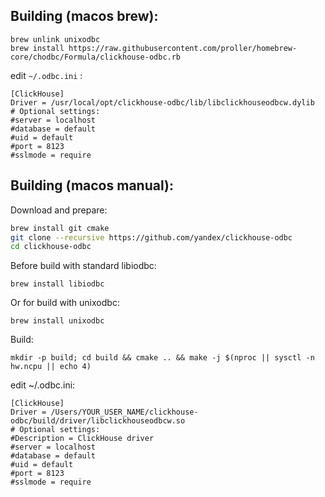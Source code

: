 ## Building (macos brew):
```
brew unlink unixodbc
brew install https://raw.githubusercontent.com/proller/homebrew-core/chodbc/Formula/clickhouse-odbc.rb
```

edit ```~/.odbc.ini``` :
```(ini)
[ClickHouse]
Driver = /usr/local/opt/clickhouse-odbc/lib/libclickhouseodbcw.dylib
# Optional settings:
#server = localhost
#database = default
#uid = default
#port = 8123
#sslmode = require
```



## Building (macos manual):

Download and prepare:
```bash
brew install git cmake
git clone --recursive https://github.com/yandex/clickhouse-odbc
cd clickhouse-odbc
```

Before build with standard libiodbc:
```
brew install libiodbc
```
Or for build with unixodbc:
```
brew install unixodbc
```

Build:
```
mkdir -p build; cd build && cmake .. && make -j $(nproc || sysctl -n hw.ncpu || echo 4)
```

edit ~/.odbc.ini:

```(ini)
[ClickHouse]
Driver = /Users/YOUR_USER_NAME/clickhouse-odbc/build/driver/libclickhouseodbcw.so
# Optional settings:
#Description = ClickHouse driver
#server = localhost
#database = default
#uid = default
#port = 8123
#sslmode = require
```
